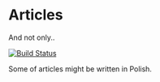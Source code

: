 # Articles

And not only..

[![Build Status](https://travis-ci.org/pasuder/articles.svg?branch=master)](https://travis-ci.org/pasuder/articles)

Some of articles might be written in Polish.

